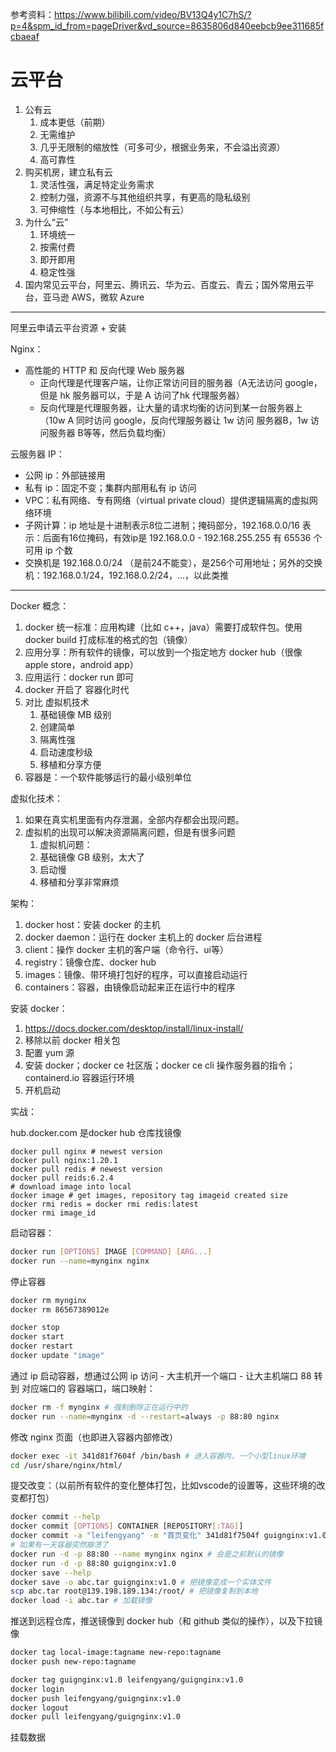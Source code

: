参考资料：https://www.bilibili.com/video/BV13Q4y1C7hS/?p=4&spm_id_from=pageDriver&vd_source=8635806d840eebcb9ee311685fcbaeaf 

# 云平台

1. 公有云
   1. 成本更低（前期）
   2. 无需维护
   3. 几乎无限制的缩放性（可多可少，根据业务来，不会溢出资源）
   4. 高可靠性
2. 购买机房，建立私有云
   1. 灵活性强，满足特定业务需求
   2. 控制力强，资源不与其他组织共享，有更高的隐私级别
   3. 可伸缩性（与本地相比，不如公有云）
3. 为什么“云”
   1. 环境统一
   2. 按需付费
   3. 即开即用
   4. 稳定性强
4. 国内常见云平台，阿里云、腾讯云、华为云、百度云、青云；国外常用云平台，亚马逊 AWS，微软 Azure

---

阿里云申请云平台资源 + 安装

Nginx：

- 高性能的 HTTP 和 反向代理 Web 服务器
  - 正向代理是代理客户端，让你正常访问目的服务器（A无法访问 google，但是 hk 服务器可以，于是 A 访问了hk 代理服务器）
  - 反向代理是代理服务器，让大量的请求均衡的访问到某一台服务器上（10w A 同时访问 google，反向代理服务器让 1w 访问 服务器B，1w 访问服务器 B等等，然后负载均衡）

云服务器 IP：

- 公网 ip：外部链接用
- 私有 ip：固定不变；集群内部用私有 ip 访问 
- VPC：私有网络、专有网络（virtual private cloud）提供逻辑隔离的虚拟网络环境
- 子网计算：ip 地址是十进制表示8位二进制；掩码部分，192.168.0.0/16 表示：后面有16位掩码，有效ip是 192.168.0.0 - 192.168.255.255 有 65536 个 可用 ip 个数
- 交换机是 192.168.0.0/24 （是前24不能变），是256个可用地址；另外的交换机：192.168.0.1/24，192.168.0.2/24，...，以此类推

---

Docker 概念：

1. docker 统一标准：应用构建（比如 c++，java）需要打成软件包。使用 docker build 打成标准的格式的包（镜像）
2. 应用分享：所有软件的镜像，可以放到一个指定地方 docker hub（很像 apple store，android app）
3. 应用运行：docker run 即可
4. docker 开启了 容器化时代
5. 对比 虚拟机技术
   1. 基础镜像 MB 级别
   2. 创建简单
   3. 隔离性强
   4. 启动速度秒级
   5. 移植和分享方便
6. 容器是：一个软件能够运行的最小级别单位

虚拟化技术：

1. 如果在真实机里面有内存泄漏，全部内存都会出现问题。
2. 虚拟机的出现可以解决资源隔离问题，但是有很多问题
   1. 虚拟机问题：
   2. 基础镜像 GB 级别，太大了
   3. 启动慢
   4. 移植和分享非常麻烦

架构：

1. docker host：安装 docker 的主机
2. docker daemon：运行在 docker 主机上的 docker 后台进程
3. client：操作 docker 主机的客户端（命令行、ui等）
4. registry：镜像仓库、docker hub
5. images：镜像、带环境打包好的程序，可以直接启动运行
6. containers：容器，由镜像启动起来正在运行中的程序

安装 docker：

1. https://docs.docker.com/desktop/install/linux-install/
2. 移除以前 docker 相关包
3. 配置 yum 源
4. 安装 docker；docker ce 社区版；docker ce cli 操作服务器的指令；containerd.io 容器运行环境
5. 开机启动

实战：

hub.docker.com 是docker hub 仓库找镜像

~~~shell
docker pull nginx # newest version
docker pull nginx:1.20.1
docker pull redis # newest version
docker pull reids:6.2.4
# download image into local
docker image # get images, repository tag imageid created size
docker rmi redis = docker rmi redis:latest
docker rmi image_id
~~~

启动容器：

~~~bash
docker run [OPTIONS] IMAGE [COMMAND] [ARG...]
docker run --name=mynginx nginx
~~~

停止容器

~~~bash
docker rm mynginx
docker rm 86567389012e

docker stop
docker start
docker restart
docker update "image" 
~~~

通过 ip 启动容器，想通过公网 ip 访问 - 大主机开一个端口 - 让大主机端口 88 转到 对应端口的 容器端口，端口映射：

~~~bash
docker rm -f mynginx # 强制删除正在运行中的
docker run --name=mynginx -d --restart=always -p 88:80 nginx
~~~

修改 nginx 页面（也即进入容器内部修改）

~~~bash
docker exec -it 341d81f7604f /bin/bash # 进入容器内，一个小型linux环境
cd /usr/share/nginx/html/
~~~

提交改变：（以前所有软件的变化整体打包，比如vscode的设置等，这些环境的改变都打包）

~~~bash
docker commit --help 
docker commit [OPTIONS] CONTAINER [REPOSITORY[:TAG]]
docker commit -a "leifengyang" -m "首页变化" 341d81f7504f guignginx:v1.0
# 如果有一天容器突然崩溃了
docker run -d -p 88:80 --name mynginx nginx # 会是之前默认的镜像
docker run -d -p 88:80 guignginx:v1.0
docker save --help
docker save -o abc.tar guignginx:v1.0 # 把镜像变成一个实体文件
scp abc.tar root@139.198.189.134:/root/ # 把镜像复制到本地
docker load -i abc.tar # 加载镜像

~~~

推送到远程仓库，推送镜像到 docker hub（和 github 类似的操作），以及下拉镜像

~~~bash
docker tag local-image:tagname new-repo:tagname
docker push new-repo:tagname

docker tag guignginx:v1.0 leifengyang/guignginx:v1.0
docker login
docker push leifengyang/guignginx:v1.0
docker logout
docker pull leifengyang/guignginx:v1.0
~~~

挂载数据

































